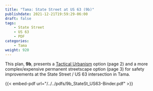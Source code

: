 ```yaml
---
title: "Tama: State Street at US 63 (9b)"
publishdate: 2021-12-21T19:59:29-06:00
draft: false
tags:
    - State Street
    - US 63
    - PDF
categories:
    - Tama
weight: 920
---
```

This plan, **9b**, presents a [Tactical Urbanism](http://tacticalurbanismguide.com/about/) option (page 2) and a more complex/expensive permanent streetscape option (page 3) for safety improvements at the State Street / US 63 intersection in Tama.

{{< embed-pdf url="/../../pdfs/9b_StateSt_US63-Binder.pdf" >}}
